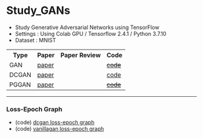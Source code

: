 # Study_GANs
<ul>
  <li>Study Generative Adversarial Networks using TensorFlow</li>
  <li>Settings : Using Colab GPU / Tensorflow 2.4.1 / Python 3.7.10</li>
  <li>Dataset : MNIST</li>
</ul>

<table>
  <tr>
    <th>Type</th>
    <th>Paper</th>
    <th>Paper Review</th>
    <th>Code</th>
  </tr>
  <tr>
    <td>GAN</td>
    <td><a href="https://arxiv.org/abs/1406.2661">paper</a></td>
    <td><a href=""></a></td>
    <td><del><a href="">code</a></del></td>
  </tr>
  <tr>
    <td>DCGAN</td>
    <td><a href="https://arxiv.org/abs/1511.06434">paper</a></td>
    <td><a href=""></a></td>
    <td><a href="https://github.com/Jieun1018/Study_GANs/blob/main/GAN_TF.ipynb">code</a></td>
  </tr>
  <tr>
    <td>PGGAN</td>
    <td><a href="https://arxiv.org/abs/1710.10196">paper</a></td>
    <td><a href=""></a></td>
    <td><del><a href="">code</a></del></td>
  </tr>
</table>
    
<hr>
<h3>Loss-Epoch Graph</h3>
<ul>
  <li>(code) <a href="https://github.com/Jieun1018/Study_GANs/blob/main/Tensorboard_DCGAN_loss_graph.ipynb">dcgan loss-epoch graph</a></li>
  <li>(code) <a href="https://github.com/Jieun1018/Study_GANs/blob/main/VanillaGAN_loss_function_graph.ipynb">vanillagan loss-epoch graph</a></li>
</ul>

